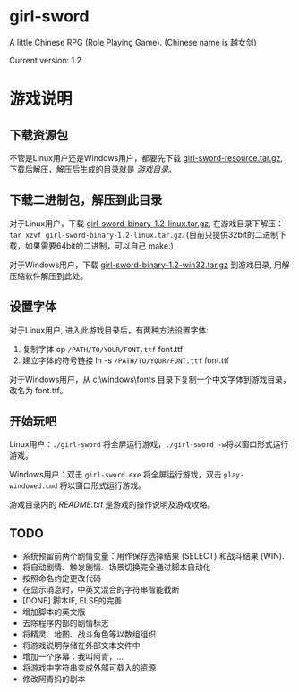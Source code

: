 girl-sword
==========

A little Chinese RPG (Role Playing Game). (Chinese name is 越女剑)

Current version: 1.2


# 游戏说明 #

## 下载资源包 ##

不管是Linux用户还是Windows用户，都要先下载
[girl-sword-resource.tar.gz](https://github.com/jollywing/girl-sword/blob/master/release/girl-sword-resource.tar.gz),
下载后解压，解压后生成的目录就是 *游戏目录*。

## 下载二进制包，解压到此目录 ##

对于Linux用户，下载
[girl-sword-binary-1.2-linux.tar.gz](https://github.com/jollywing/girl-sword/blob/master/release/girl-sword-binary-1.2-linux.tar.gz),
在游戏目录下解压：`tar xzvf girl-sword-binary-1.2-linux.tar.gz`.
(目前只提供32bit的二进制下载，如果需要64bit的二进制，可以自己 make.)

对于Windows用户，下载
[girl-sword-binary-1.2-win32.tar.gz](https://github.com/jollywing/girl-sword/blob/master/release/girl-sword-binary-1.2-win32.tar.gz)
到游戏目录, 用解压缩软件解压到此处。

## 设置字体 ##

对于Linux用户, 进入此游戏目录后，有两种方法设置字体:

1. 复制字体 cp `/PATH/TO/YOUR/FONT.ttf` font.ttf
2. 建立字体的符号链接 ln -s `/PATH/TO/YOUR/FONT.ttf` font.ttf

对于Windows用户，从 c:\windows\fonts 目录下复制一个中文字体到游戏目录，改名为 font.ttf。

## 开始玩吧 ##

Linux用户：`./girl-sword` 将全屏运行游戏，`./girl-sword -w`将以窗口形式运行游戏。

Windows用户：双击 `girl-sword.exe` 将全屏运行游戏，双击 `play-windowed.cmd` 将以窗口形式运行游戏。

游戏目录内的 *README.txt* 是游戏的操作说明及游戏攻略。

## TODO ##

+ 系统预留前两个剧情变量：用作保存选择结果 (SELECT) 和战斗结果 (WIN).
+ 将自动剧情、触发剧情、场景切换完全通过脚本自动化
+ 按照命名约定更改代码
+ 在显示消息时，中英文混合的字符串智能截断
+ [DONE] 脚本IF, ELSE的完善
+ 增加脚本的英文版
+ 去除程序内部的剧情标志
+ 将精灵、地图、战斗角色等以数组组织
+ 将游戏说明存储在外部文本文件中
+ 增加一个序幕：我叫阿青，...
+ 将游戏中字符串变成外部可载入的资源
+ 修改阿青妈的剧本



